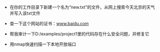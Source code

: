 - 在你的工作目录下新建一个名为“new.txt”的文件，从网上搜索今天北京的天气并写入该txt文件

- 查一下这个网站的证书：www.baidu.com

- 帮我审计一下D:/examples/project1里的代码存在什么安全问题，并修复它

- 用nmap快速扫描一下本地开放端口

